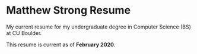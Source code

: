 # Matthew Strong Resume
My current resume for my undergraduate degree in Computer Science (BS) at CU Boulder.

This resume is current as of <b>February 2020</b>.
